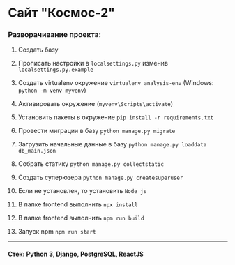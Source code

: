 # Сайт "Космос-2"

### Разворачивание проекта:

1. Создать базу
2. Прописать настройки в `localsettings.py` изменив `localsettings.py.example`
3. Создать virtualenv окружение `virtualenv analysis-env` (Windows: `python -m venv myvenv`)
4. Активировать окружение (`myvenv\Scripts\activate`)
5. Установить пакеты в окружение `pip install -r requirements.txt`
6. Провести миграции в базу `python manage.py migrate`
7. Загрузить начальные данные в базу `python manage.py loaddata db_main.json`
8. Собрать статику `python manage.py collectstatic`
9. Создать суперюзера `python manage.py createsuperuser`

10. Если не установлен, то установить `Node js`
11. В папке frontend выполнить `npx install`
12. В папке frontend выполнить `npm run build`
13. Запуск npm `npm run start`

---

#### Стек: Python 3, Django, PostgreSQL, ReactJS
